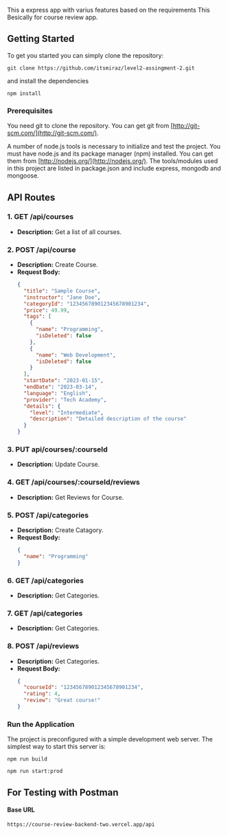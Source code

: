 This a express app with varius features based on the requirements
This Besically for course review app.

## Getting Started

To get you started you can simply clone the repository:

```
git clone https://github.com/itsmiraz/level2-assingment-2.git
```

and install the dependencies

```
npm install
```

### Prerequisites

You need git to clone the repository. You can get git from
[http://git-scm.com/](http://git-scm.com/).

A number of node.js tools is necessary to initialize and test the project. You must have node.js and its package manager (npm) installed. You can get them from [http://nodejs.org/](http://nodejs.org/). The tools/modules used in this project are listed in package.json and include express, mongodb and mongoose.

## API Routes

### 1. GET /api/courses

- **Description:** Get a list of all courses.

### 2. POST /api/course

- **Description:** Create Course.
- **Request Body:**
  ```json
  {
    "title": "Sample Course",
    "instructor": "Jane Doe",
    "categoryId": "123456789012345678901234",
    "price": 49.99,
    "tags": [
      {
        "name": "Programming",
        "isDeleted": false
      },
      {
        "name": "Web Development",
        "isDeleted": false
      }
    ],
    "startDate": "2023-01-15",
    "endDate": "2023-03-14",
    "language": "English",
    "provider": "Tech Academy",
    "details": {
      "level": "Intermediate",
      "description": "Detailed description of the course"
    }
  }
  ```

### 3. PUT api/courses/:courseId

- **Description:** Update Course.

### 4. GET /api/courses/:courseId/reviews

- **Description:** Get Reviews for Course.

### 5. POST /api/categories

- **Description:** Create Catagory.
- **Request Body:**
  ```json
  {
    "name": "Programming"
  }
  ```

### 6. GET /api/categories

- **Description:** Get Categories.

### 7. GET /api/categories

- **Description:** Get Categories.

### 8. POST /api/reviews

- **Description:** Get Categories.
- **Request Body:**
  ```json
  {
    "courseId": "123456789012345678901234",
    "rating": 4,
    "review": "Great course!"
  }
  ```

### Run the Application

The project is preconfigured with a simple development web server. The simplest way to start this server is:

```
npm run build
```

```
npm run start:prod
```

## For Testing with Postman

#### Base URL

```
https://course-review-backend-two.vercel.app/api
```
